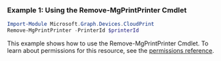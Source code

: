 ### Example 1: Using the Remove-MgPrintPrinter Cmdlet
```powershell
Import-Module Microsoft.Graph.Devices.CloudPrint
Remove-MgPrintPrinter -PrinterId $printerId
```
This example shows how to use the Remove-MgPrintPrinter Cmdlet.
To learn about permissions for this resource, see the [permissions reference](/graph/permissions-reference).
